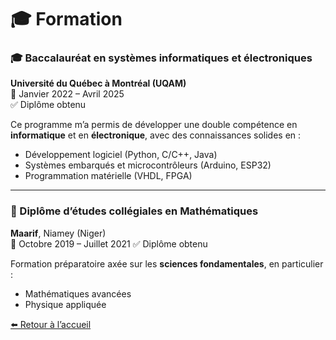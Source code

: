 # 🎓 Formation

### 🎓 Baccalauréat en systèmes informatiques et électroniques  
**Université du Québec à Montréal (UQAM)**  
📅 Janvier 2022 – Avril 2025  
✅ Diplôme obtenu

Ce programme m’a permis de développer une double compétence en **informatique** et en **électronique**, avec des connaissances solides en :
- Développement logiciel (Python, C/C++, Java)
- Systèmes embarqués et microcontrôleurs (Arduino, ESP32)
- Programmation matérielle (VHDL, FPGA)

---

### 🧮 Diplôme d’études collégiales en Mathématiques  
**Maarif**, Niamey (Niger)  
📅 Octobre 2019 – Juillet 2021
✅ Diplôme obtenu

Formation préparatoire axée sur les **sciences fondamentales**, en particulier :
- Mathématiques avancées
- Physique appliquée
  

[⬅️ Retour à l’accueil](index.md)
